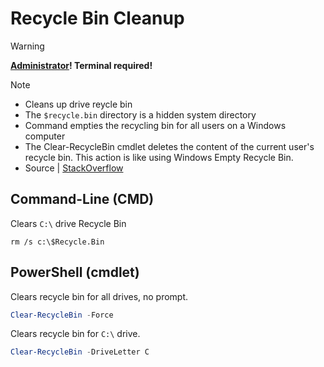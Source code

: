 # Recycle Bin Cleanup

> [!WARNING]
> **<ins>Administrator</ins>! Terminal required!**

> [!NOTE]
> - Cleans up drive reycle bin
> - The `$recycle.bin` directory is a hidden system directory
> - Command empties the recycling bin for all users on a Windows computer
> - The Clear-RecycleBin cmdlet deletes the content of the current user's recycle bin. This action is like using Windows Empty Recycle Bin.
> - Source | [StackOverflow](https://stackoverflow.com/questions/4967496/check-if-a-windows-service-exists-and-delete-in-powershell)

## Command-Line (CMD)
Clears `C:\` drive Recycle Bin
```
rm /s c:\$Recycle.Bin 
```

## PowerShell (cmdlet)
Clears recycle bin for all drives, no prompt.
```powershell
Clear-RecycleBin -Force
```

Clears recycle bin for `C:\` drive.
```powershell
Clear-RecycleBin -DriveLetter C
```


